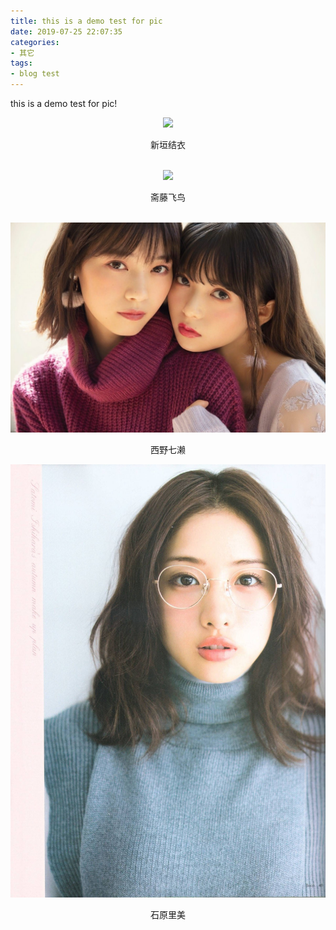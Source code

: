 ```yaml
---
title: this is a demo test for pic
date: 2019-07-25 22:07:35
categories:
- 其它
tags:
- blog test
---
```


this is a demo test for pic!


<div align="center"> <img src="./1.jpg"/> </div>
<p align="center">新垣结衣</p>
<br/>

<div align="center"> <img src="./2.jpg"/> </div>
<p align="center">斋藤飞鸟</p>
<br/>

<div align="center"> <img src="./this-is-a-demo-test-for-pic/3.jpg"/> </div>
<p align="center">西野七濑</p>

<div align="center"> <img src="./this-is-a-demo-test-for-pic/4.jpg"/> </div>
<p align="center">石原里美</p>
